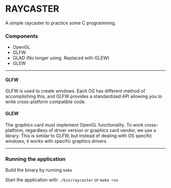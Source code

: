 # RAYCASTER

A simple raycaster to practice some C programming.

### Components
* OpenGL
* GLFW
* GLAD (No longer using. Replaced with GLEW)
* GLEW

<hr>


#### GLFW
GLFW is used to create windows. Each OS has different method of accomplishing this,
and GLFW provides a standardized API allowing you to write cross-platform compatible code.

#### GLEW
The graphics card must implement OpenGL functionality. To work cross-platform, regardless
of driver version or graphics card vendor, we use a library. This is similar to GLFW, but 
instead of dealing with OS specific windows, it works with specific graphics drivers.

<hr>

### Running the application
Build the binary by running `make`

Start the application with `./bin/raycaster` or `make run`

